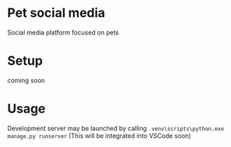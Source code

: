 # Pet social media
Social media platform focused on pets

# Setup
coming soon

# Usage
Development server may be launched by calling `.venv\scripts\python.exe manage.py runserver` (This will be integrated into VSCode soon)
